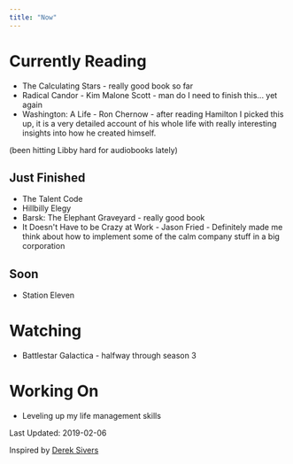 ```yaml
---
title: "Now"
---
```


# Currently Reading
* The Calculating Stars - really good book so far
* Radical Candor - Kim Malone Scott - man do I need to finish this... yet again
* Washington: A Life - Ron Chernow - after reading Hamilton I picked this up, it is a very detailed account of his whole life with really interesting insights into how he created himself.

(been hitting Libby hard for audiobooks lately)

## Just Finished
* The Talent Code
* Hillbilly Elegy
* Barsk: The Elephant Graveyard - really good book
* It Doesn't Have to be Crazy at Work - Jason Fried - Definitely made me think about how to implement some of the calm company stuff in a big corporation


## Soon
* Station Eleven


# Watching
* Battlestar Galactica - halfway through season 3

# Working On
* Leveling up my life management skills


Last Updated: 2019-02-06

Inspired by [Derek Sivers](http://sivers.org/nowff)
